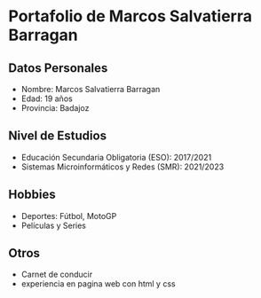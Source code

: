 <!DOCTYPE html>
<html>
<head>

</head>
<body>

# Portafolio de Marcos Salvatierra Barragan

## Datos Personales
- Nombre: Marcos Salvatierra Barragan
- Edad: 19 años
- Provincia: Badajoz

## Nivel de Estudios
- Educación Secundaria Obligatoria (ESO): 2017/2021
- Sistemas Microinformáticos y Redes (SMR): 2021/2023

## Hobbies
- Deportes: Fútbol, MotoGP
- Películas y Series

## Otros
- Carnet de conducir
- experiencia en pagina web con html y css
</body>
</html>
